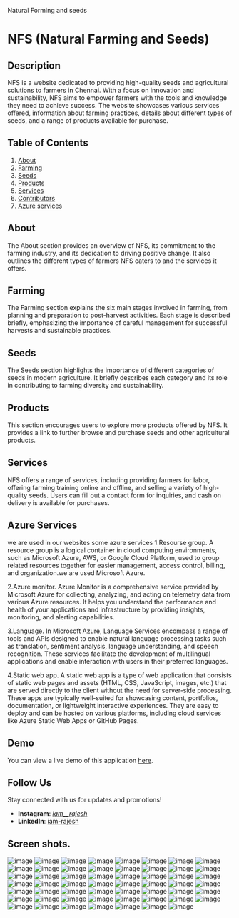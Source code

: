 Natural Forming and seeds
# NFS (Natural Farming and Seeds)

## Description
NFS is a website dedicated to providing high-quality seeds and agricultural solutions to farmers in Chennai. With a focus on innovation and sustainability, NFS aims to empower farmers with the tools and knowledge they need to achieve success. The website showcases various services offered, information about farming practices, details about different types of seeds, and a range of products available for purchase.

## Table of Contents
1. [About](#about)
2. [Farming](#farming)
3. [Seeds](#seeds)
4. [Products](#products)
5. [Services](#services)
6. [Contributors](#Contributors)
7. [Azure services](#Azureservices)

## About
The About section provides an overview of NFS, its commitment to the farming industry, and its dedication to driving positive change. It also outlines the different types of farmers NFS caters to and the services it offers.

## Farming
The Farming section explains the six main stages involved in farming, from planning and preparation to post-harvest activities. Each stage is described briefly, emphasizing the importance of careful management for successful harvests and sustainable practices.

## Seeds
The Seeds section highlights the importance of different categories of seeds in modern agriculture. It briefly describes each category and its role in contributing to farming diversity and sustainability.

## Products
This section encourages users to explore more products offered by NFS. It provides a link to further browse and purchase seeds and other agricultural products.

## Services
NFS offers a range of services, including providing farmers for labor, offering farming training online and offline, and selling a variety of high-quality seeds. Users can fill out a contact form for inquiries, and cash on delivery is available for purchases.

## Azure Services
we are used in our websites some azure services
1.Resourse group.
A resource group is a logical container in cloud computing environments, such as Microsoft Azure, AWS, or Google Cloud Platform, used to group related resources together for easier management, access control, billing, and organization.we are used Microsoft Azure.

2.Azure monitor.
Azure Monitor is a comprehensive service provided by Microsoft Azure for collecting, analyzing, and acting on telemetry data from various Azure resources. It helps you understand the performance and health of your applications and infrastructure by providing insights, monitoring, and alerting capabilities.

3.Language.
In Microsoft Azure, Language Services encompass a range of tools and APIs designed to enable natural language processing tasks such as translation, sentiment analysis, language understanding, and speech recognition. These services facilitate the development of multilingual applications and enable interaction with users in their preferred languages.

4.Static web app.
A static web app is a type of web application that consists of static web pages and assets (HTML, CSS, JavaScript, images, etc.) that are served directly to the client without the need for server-side processing. These apps are typically well-suited for showcasing content, portfolios, documentation, or lightweight interactive experiences. They are easy to deploy and can be hosted on various platforms, including cloud services like Azure Static Web Apps or GitHub Pages.

## Demo
You can view a live demo of this application [here](https://i-am-rajesh.github.io/Food-ordering-page/).

## Follow Us

Stay connected with us for updates and promotions!

- **Instagram**: [_iam__rajesh_](https://www.instagram.com/_iam__rajesh_/)
- **LinkedIn**: [iam-rajesh](https://www.linkedin.com/in/rajesh-2405-c/)


## Screen shots.
![image](https://github.com/Arunsri02/Forming/assets/133355175/abb4a305-6424-49c6-9193-2688ceded3ce)
![image](https://github.com/Arunsri02/Forming/assets/133355175/c9948b4a-84e0-4aa7-8355-94bd5f4c23a4)
![image](https://github.com/Arunsri02/Forming/assets/133355175/252f772b-2501-41ba-b470-17c45600cbd2)
![image](https://github.com/Arunsri02/Forming/assets/133355175/a3cacac8-3da0-4bef-8282-24b0c32a10cd)
![image](https://github.com/Arunsri02/Forming/assets/133355175/4b386313-e39d-4f88-abf5-8b002654b149)
![image](https://github.com/Arunsri02/Forming/assets/133355175/157b0757-1b2a-49ff-9832-78365e6c7587)
![image](https://github.com/Arunsri02/Forming/assets/133355175/5c180419-90e2-4560-9cf0-128ac8dfaa52)
![image](https://github.com/Arunsri02/Forming/assets/133355175/2679b24a-2c31-465a-9472-7bddbbaa753b)
![image](https://github.com/Arunsri02/Forming/assets/133355175/e9a7752b-a4c0-43dd-9bc2-0892f654acab)
![image](https://github.com/Arunsri02/Forming/assets/133355175/8422bfda-318a-428f-af49-84fc8369d08d)
![image](https://github.com/Arunsri02/Forming/assets/133355175/d0a32644-90f9-4b98-b215-1890567af6dc)
![image](https://github.com/Arunsri02/Forming/assets/133355175/61de0ac8-159d-4663-a63b-1a0703c44057)
![image](https://github.com/Arunsri02/Forming/assets/133355175/5aea30ad-cc62-4b0a-8e02-c3108db3a375)
![image](https://github.com/Arunsri02/Forming/assets/133355175/29b3b015-493c-4f48-ab09-a4045c5e4f82)
![image](https://github.com/Arunsri02/Forming/assets/133355175/80d4b5f5-60ef-4d01-8719-408ad6d1171d)
![image](https://github.com/Arunsri02/Forming/assets/133355175/e3cca008-c5a1-4cd3-9968-6ffcf90eece9)
![image](https://github.com/Arunsri02/Forming/assets/133355175/95ed0fd7-9772-4ddf-bdaf-000be06a8d95)
![image](https://github.com/Arunsri02/Forming/assets/133355175/e2b0e4c5-5ff7-4b57-87c6-94489ba542dc)
![image](https://github.com/Arunsri02/Forming/assets/133355175/9a8685fd-a119-46d1-b558-77b87fa17a15)
![image](https://github.com/Arunsri02/Forming/assets/133355175/a8e7c3ea-0427-4a51-a81c-766ad7dc9fa0)
![image](https://github.com/Arunsri02/Forming/assets/133355175/ce5d1933-a7e3-4732-ba70-91afc5d52fd0)
![image](https://github.com/Arunsri02/Forming/assets/133355175/e840db26-bde4-4ef8-a2d2-e46d1cea0eec)
![image](https://github.com/Arunsri02/Forming/assets/133355175/1cbe176f-7ce5-47ca-b40a-1bd4db9ed81e)
![image](https://github.com/Arunsri02/Forming/assets/133355175/5b2465a9-1ec6-4198-abf3-99e0563c0bae)
![image](https://github.com/Arunsri02/Forming/assets/133355175/695a93d9-351e-4be1-9eef-2ed85ff3efca)
![image](https://github.com/Arunsri02/Forming/assets/133355175/7c86807a-cd12-446a-a6ae-96334e386c82)
![image](https://github.com/Arunsri02/Forming/assets/133355175/17a53a07-f31b-47ce-8d8e-389f84d5326e)
![image](https://github.com/Arunsri02/Forming/assets/133355175/e79639ab-c603-4807-b3c8-2ed8fad993d6)
![image](https://github.com/Arunsri02/Forming/assets/133355175/99bcb9be-f0cf-46b6-aa2c-8994f00e43f7)
![image](https://github.com/Arunsri02/Forming/assets/133355175/293f153c-d59d-4b57-9f89-6f08e4f6389d)
![image](https://github.com/Arunsri02/Forming/assets/133355175/d2f64239-00c5-4ffc-b576-28c067522e92)
![image](https://github.com/Arunsri02/Forming/assets/133355175/ed9fed9f-9c40-4499-a2bd-551fe49a9a85)
![image](https://github.com/Arunsri02/Forming/assets/133355175/330544c4-5ee4-4d1b-a825-798cfbb3fdd8)
![image](https://github.com/Arunsri02/Forming/assets/133355175/2ef81520-1c04-4ca9-ae8a-5f28d74dd371)
![image](https://github.com/Arunsri02/Forming/assets/133355175/0176ac1a-425d-475d-a11d-16874cef7610)
![image](https://github.com/Arunsri02/Forming/assets/133355175/f2ccbb4d-74a2-4abe-874b-960a7ba5aa1f)
![image](https://github.com/Arunsri02/Forming/assets/133355175/2a866203-bfad-48df-af9a-8d7ed8a6bb94)
![image](https://github.com/Arunsri02/Forming/assets/133355175/a787004a-b4b9-4757-8b77-2d655c43f571)
![image](https://github.com/Arunsri02/Forming/assets/133355175/624b13ff-9b26-4557-81b3-159dd15e198f)
![image](https://github.com/Arunsri02/Forming/assets/133355175/467a66eb-2177-43c8-9f0a-7e46579475b3)
![image](https://github.com/Arunsri02/Forming/assets/133355175/b30a2030-595a-4a27-95d4-daa1458d8f2d)
![image](https://github.com/Arunsri02/Forming/assets/133355175/13c07fb1-fdba-480e-9b63-e51811c245b8)
![image](https://github.com/Arunsri02/Forming/assets/133355175/8367bc15-eff9-46c0-b84b-1861eb8a5edc)
![image](https://github.com/Arunsri02/Forming/assets/133355175/f0d09fc4-d402-45d3-97cd-3d10427bd22a)
![image](https://github.com/Arunsri02/Forming/assets/133355175/08543de5-8925-4942-82a4-593c0a192ea1)
![image](https://github.com/Arunsri02/Forming/assets/133355175/8c0b420b-47f2-4057-8056-c186ecdc6c62)
![image](https://github.com/Arunsri02/Forming/assets/133355175/23364aac-f5d2-4019-aebd-3d908555de2d)
![image](https://github.com/Arunsri02/Forming/assets/133355175/b3db3dd1-60b1-48bc-950c-f81a1d090ad1)
![image](https://github.com/Arunsri02/Forming/assets/133355175/59819e51-5c5b-4144-bbee-efcae1834604)
![image](https://github.com/Arunsri02/Forming/assets/133355175/990532ae-9db2-4d75-ad56-f2e8b073f851)
![image](https://github.com/Arunsri02/Forming/assets/133355175/cdb1b413-a6da-4b64-bc46-4d4213fad761)
![image](https://github.com/Arunsri02/Forming/assets/133355175/0e99767c-5ff0-4d6c-a430-09d90e95bea0)
![image](https://github.com/Arunsri02/Forming/assets/133355175/758cc887-14bd-40e8-b218-6b8ae658aebe)
![image](https://github.com/Arunsri02/Forming/assets/133355175/4aaecab2-8a9e-4be2-b8f8-565d0d761377)
![image](https://github.com/Arunsri02/Forming/assets/133355175/aaf7a834-4027-42f6-a688-462949c19f16)





























































   
